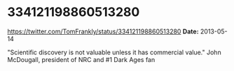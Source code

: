 # 334121198860513280
https://twitter.com/TomFrankly/status/334121198860513280
**Date:** 2013-05-14

"Scientific discovery is not valuable unless it has commercial value." John McDougall, president of NRC and #1 Dark Ages fan
